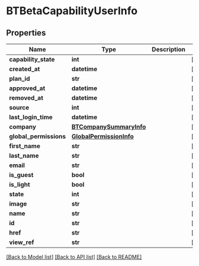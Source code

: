 # BTBetaCapabilityUserInfo

## Properties
Name | Type | Description | Notes
------------ | ------------- | ------------- | -------------
**capability_state** | **int** |  | [optional] 
**created_at** | **datetime** |  | [optional] 
**plan_id** | **str** |  | [optional] 
**approved_at** | **datetime** |  | [optional] 
**removed_at** | **datetime** |  | [optional] 
**source** | **int** |  | [optional] 
**last_login_time** | **datetime** |  | [optional] 
**company** | [**BTCompanySummaryInfo**](BTCompanySummaryInfo.md) |  | [optional] 
**global_permissions** | [**GlobalPermissionInfo**](GlobalPermissionInfo.md) |  | [optional] 
**first_name** | **str** |  | [optional] 
**last_name** | **str** |  | [optional] 
**email** | **str** |  | [optional] 
**is_guest** | **bool** |  | [optional] 
**is_light** | **bool** |  | [optional] 
**state** | **int** |  | [optional] 
**image** | **str** |  | [optional] 
**name** | **str** |  | [optional] 
**id** | **str** |  | [optional] 
**href** | **str** |  | [optional] 
**view_ref** | **str** |  | [optional] 

[[Back to Model list]](../README.md#documentation-for-models) [[Back to API list]](../README.md#documentation-for-api-endpoints) [[Back to README]](../README.md)


